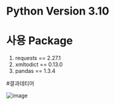 # Python Version 3.10
# 사용 Package
1) requests == 2.27.1
2) xmltodict == 0.13.0
3) pandas == 1.3.4

#결과데티어

![image](https://github.com/user-attachments/assets/fc17765d-693b-4fac-b444-dba1fafe6d8c)
